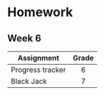 # Homework 
## Week 6

| Assignment | Grade |
|------------|:-----:| 
| Progress tracker | 6 |
| Black Jack | 7 | 